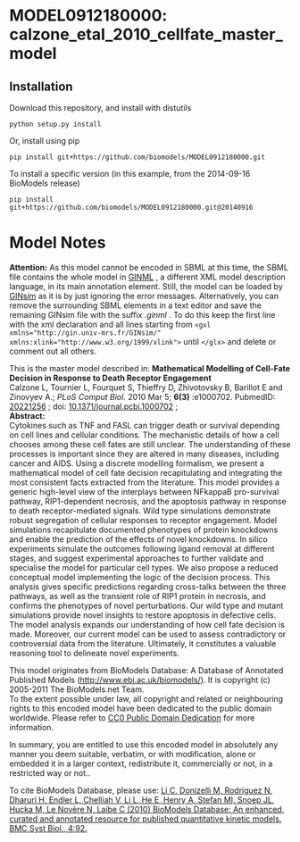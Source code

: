 # MODEL0912180000: calzone_etal_2010_cellfate_master_model

## Installation

Download this repository, and install with distutils

`python setup.py install`

Or, install using pip

`pip install git+https://github.com/biomodels/MODEL0912180000.git`

To install a specific version (in this example, from the 2014-09-16 BioModels release)

`pip install git+https://github.com/biomodels/MODEL0912180000.git@20140916`


# Model Notes


**Attention:** As this model cannot be encoded in SBML at this time, the SBML file contains the whole model in [GINML](http://gin.univ-mrs.fr/GINsim/ginml.html) , a different XML model description language, in its main annotation element. Still, the model can be loaded by [GINsim](http://gin.univ-mrs.fr/GINsim/) as it is by just ignoring the error messages. Alternatively, you can remove the surrounding SBML elements in a text editor and save the remaining GINsim file with the suffix _.ginml_ . To do this keep the first line with the xml declaration and all lines starting from `<gxl xmlns="http://gin.univ-mrs.fr/GINsim/" xmlns:xlink="http://www.w3.org/1999/xlink">` until `</glx>` and delete or comment out all others.   

This is the master model described in: **Mathematical Modelling of Cell-Fate
Decision in Response to Death Receptor Engagement**  
Calzone L, Tournier L, Fourquet S, Thieffry D, Zhivotovsky B, Barillot E and
Zinovyev A.; _PLoS Comput Biol._ 2010 Mar 5; **6(3)** :e1000702. PubmedID:
[20221256](http://www.ncbi.nlm.nih.gov/pubmed/20221256) ; doi:
[10.1371/journal.pcbi.1000702](http://dx.doi.org/10.1371/journal.pcbi.1000702)
;  
**Abstract:**   
Cytokines such as TNF and FASL can trigger death or survival depending on cell
lines and cellular conditions. The mechanistic details of how a cell chooses
among these cell fates are still unclear. The understanding of these processes
is important since they are altered in many diseases, including cancer and
AIDS. Using a discrete modelling formalism, we present a mathematical model of
cell fate decision recapitulating and integrating the most consistent facts
extracted from the literature. This model provides a generic high-level view
of the interplays between NFkappaB pro-survival pathway, RIP1-dependent
necrosis, and the apoptosis pathway in response to death receptor-mediated
signals. Wild type simulations demonstrate robust segregation of cellular
responses to receptor engagement. Model simulations recapitulate documented
phenotypes of protein knockdowns and enable the prediction of the effects of
novel knockdowns. In silico experiments simulate the outcomes following ligand
removal at different stages, and suggest experimental approaches to further
validate and specialise the model for particular cell types. We also propose a
reduced conceptual model implementing the logic of the decision process. This
analysis gives specific predictions regarding cross-talks between the three
pathways, as well as the transient role of RIP1 protein in necrosis, and
confirms the phenotypes of novel perturbations. Our wild type and mutant
simulations provide novel insights to restore apoptosis in defective cells.
The model analysis expands our understanding of how cell fate decision is
made. Moreover, our current model can be used to assess contradictory or
controversial data from the literature. Ultimately, it constitutes a valuable
reasoning tool to delineate novel experiments.

This model originates from BioModels Database: A Database of Annotated
Published Models (http://www.ebi.ac.uk/biomodels/). It is copyright (c)
2005-2011 The BioModels.net Team.  
To the extent possible under law, all copyright and related or neighbouring
rights to this encoded model have been dedicated to the public domain
worldwide. Please refer to [CC0 Public Domain
Dedication](http://creativecommons.org/publicdomain/zero/1.0/) for more
information.

In summary, you are entitled to use this encoded model in absolutely any
manner you deem suitable, verbatim, or with modification, alone or embedded it
in a larger context, redistribute it, commercially or not, in a restricted way
or not..  
  
To cite BioModels Database, please use: [Li C, Donizelli M, Rodriguez N,
Dharuri H, Endler L, Chelliah V, Li L, He E, Henry A, Stefan MI, Snoep JL,
Hucka M, Le Novère N, Laibe C (2010) BioModels Database: An enhanced, curated
and annotated resource for published quantitative kinetic models. BMC Syst
Biol., 4:92.](http://www.ncbi.nlm.nih.gov/pubmed/20587024)


